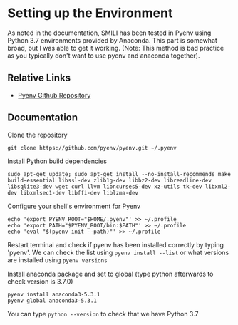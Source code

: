 # Setting up the Environment

As noted in the documentation, SMILI has been tested in Pyenv using Python 3.7 environments provided by Anaconda. 
This part is somewhat broad, but I was able to get it working. (Note: This method is bad practice as 
you typically don't want to use pyenv and anaconda together).

## Relative Links
* [Pyenv Github Repository](https://github.com/pyenv/pyenv)

## Documentation

Clone the repository
```
git clone https://github.com/pyenv/pyenv.git ~/.pyenv
```
Install Python build dependencies
```
sudo apt-get update; sudo apt-get install --no-install-recommends make build-essential libssl-dev zlib1g-dev libbz2-dev libreadline-dev libsqlite3-dev wget curl llvm libncurses5-dev xz-utils tk-dev libxml2-dev libxmlsec1-dev libffi-dev liblzma-dev
```
Configure your shell's environment for Pyenv
```
echo 'export PYENV_ROOT="$HOME/.pyenv"' >> ~/.profile
echo 'export PATH="$PYENV_ROOT/bin:$PATH"' >> ~/.profile
echo 'eval "$(pyenv init --path)"' >> ~/.profile
```
Restart terminal and check if pyenv has been installed correctly by typing 'pyenv'. We can check the list using ```pyenv install --list``` or what versions are installed using ```pyenv versions```

Install anaconda package and set to global (type python afterwards to check version is 3.7.0)
```
pyenv install anaconda3-5.3.1
pyenv global anaconda3-5.3.1
```
You can type ```python --version``` to check that we have Python 3.7
